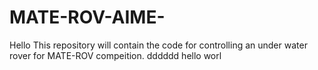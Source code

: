 # MATE-ROV-AIME-
Hello
This repository will contain the code for controlling an under water rover for MATE-ROV compeition. 
dddddd
hello worl
